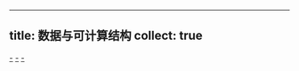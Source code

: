 
---
title: 数据与可计算结构
collect: true
---

[-](./seven-trees-in-one.md#:embed)
[-](./stack-permutation/stack-tree-isomorphism.md#:embed)
[-](./synthetic-differential.md#:embed)
